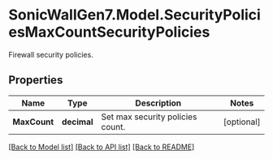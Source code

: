 # SonicWallGen7.Model.SecurityPoliciesMaxCountSecurityPolicies
Firewall security policies.

## Properties

Name | Type | Description | Notes
------------ | ------------- | ------------- | -------------
**MaxCount** | **decimal** | Set max security policies count. | [optional] 

[[Back to Model list]](../README.md#documentation-for-models) [[Back to API list]](../README.md#documentation-for-api-endpoints) [[Back to README]](../README.md)

